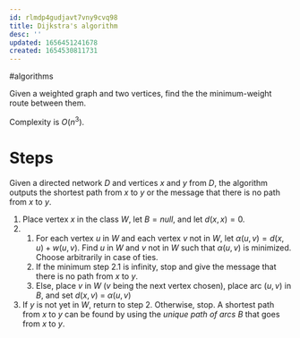 ```yaml
---
id: rlmdp4gudjavt7vny9cvq98
title: Dijkstra's algorithm
desc: ''
updated: 1656451241678
created: 1654530811731
---
```

#algorithms

Given a weighted graph and two vertices, find the the minimum-weight route between them.

Complexity is $O(n^3)$.

# Steps
Given a directed network $D$ and vertices $x$ and $y$ from $D$, the algorithm outputs the shortest path from $x$ to $y$ or the message that there is no path from $x$ to $y$.
1. Place vertex $x$ in the class $W$, let $B = null$, and let $d(x,x) = 0$.
2. 
	1. For each vertex $u$ in $W$ and each vertex $v$ not in $W$, let $\alpha(u,v)=d(x,u) + w(u,v)$.  Find $u$ in $W$ and $v$ not in $W$ such that $\alpha(u,v)$ is minimized.  Choose arbitrarily in case of ties.
	2. If the minimum step 2.1 is infinity, stop and give the message that there is no path from $x$ to $y$.
	3. Else, place $v$ in $W$ ($v$ being the next vertex chosen), place arc $(u,v)$ in $B$, and set $d(x,v)$ = $\alpha(u,v)$
3. If $y$ is not yet in $W$, return to step 2.  Otherwise, stop.  A shortest path from $x$ to $y$ can be found by using the *unique path of arcs B* that goes from $x$ to $y$.

